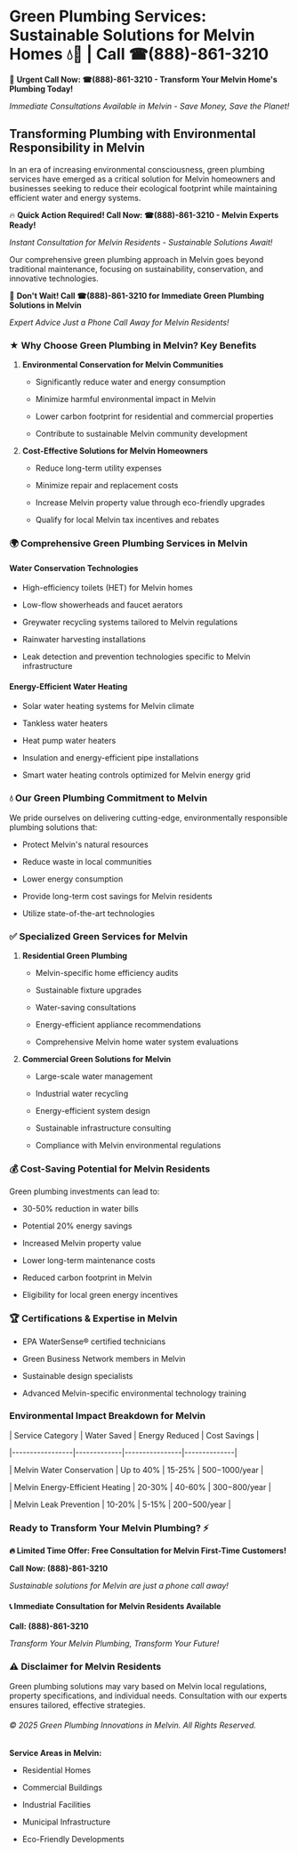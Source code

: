 # Green Plumbing Services: Sustainable Solutions for Melvin Homes 💧🌿 | Call ☎(888)-861-3210

🚨 **Urgent Call Now: ☎(888)-861-3210 - Transform Your Melvin Home's Plumbing Today!**
*Immediate Consultations Available in Melvin - Save Money, Save the Planet!*

## Transforming Plumbing with Environmental Responsibility in Melvin

In an era of increasing environmental consciousness, green plumbing services have emerged as a critical solution for Melvin homeowners and businesses seeking to reduce their ecological footprint while maintaining efficient water and energy systems. 

🔥 **Quick Action Required! Call Now: ☎(888)-861-3210 - Melvin Experts Ready!**
*Instant Consultation for Melvin Residents - Sustainable Solutions Await!*

Our comprehensive green plumbing approach in Melvin goes beyond traditional maintenance, focusing on sustainability, conservation, and innovative technologies.

🚨 **Don't Wait! Call ☎(888)-861-3210 for Immediate Green Plumbing Solutions in Melvin**
*Expert Advice Just a Phone Call Away for Melvin Residents!*

### ★ Why Choose Green Plumbing in Melvin? Key Benefits

1. **Environmental Conservation for Melvin Communities** 
   - Significantly reduce water and energy consumption
   - Minimize harmful environmental impact in Melvin
   - Lower carbon footprint for residential and commercial properties
   - Contribute to sustainable Melvin community development

2. **Cost-Effective Solutions for Melvin Homeowners** 
   - Reduce long-term utility expenses
   - Minimize repair and replacement costs
   - Increase Melvin property value through eco-friendly upgrades
   - Qualify for local Melvin tax incentives and rebates

### 🌍 Comprehensive Green Plumbing Services in Melvin

#### Water Conservation Technologies
- High-efficiency toilets (HET) for Melvin homes
- Low-flow showerheads and faucet aerators
- Greywater recycling systems tailored to Melvin regulations
- Rainwater harvesting installations
- Leak detection and prevention technologies specific to Melvin infrastructure

#### Energy-Efficient Water Heating
- Solar water heating systems for Melvin climate
- Tankless water heaters
- Heat pump water heaters
- Insulation and energy-efficient pipe installations
- Smart water heating controls optimized for Melvin energy grid

### 💧 Our Green Plumbing Commitment to Melvin

We pride ourselves on delivering cutting-edge, environmentally responsible plumbing solutions that:
- Protect Melvin's natural resources
- Reduce waste in local communities
- Lower energy consumption
- Provide long-term cost savings for Melvin residents
- Utilize state-of-the-art technologies

### ✅ Specialized Green Services for Melvin

1. **Residential Green Plumbing**
   - Melvin-specific home efficiency audits
   - Sustainable fixture upgrades
   - Water-saving consultations
   - Energy-efficient appliance recommendations
   - Comprehensive Melvin home water system evaluations

2. **Commercial Green Solutions for Melvin**
   - Large-scale water management
   - Industrial water recycling
   - Energy-efficient system design
   - Sustainable infrastructure consulting
   - Compliance with Melvin environmental regulations

### 💰 Cost-Saving Potential for Melvin Residents

Green plumbing investments can lead to:
- 30-50% reduction in water bills
- Potential 20% energy savings
- Increased Melvin property value
- Lower long-term maintenance costs
- Reduced carbon footprint in Melvin
- Eligibility for local green energy incentives

### 🏆 Certifications & Expertise in Melvin

- EPA WaterSense® certified technicians
- Green Business Network members in Melvin
- Sustainable design specialists
- Advanced Melvin-specific environmental technology training

### Environmental Impact Breakdown for Melvin

| Service Category | Water Saved | Energy Reduced | Cost Savings |
|-----------------|-------------|----------------|--------------|
| Melvin Water Conservation | Up to 40% | 15-25% | $500-$1000/year |
| Melvin Energy-Efficient Heating | 20-30% | 40-60% | $300-$800/year |
| Melvin Leak Prevention | 10-20% | 5-15% | $200-$500/year |

### Ready to Transform Your Melvin Plumbing? ⚡

**🔥 Limited Time Offer: Free Consultation for Melvin First-Time Customers!**

**Call Now: (888)-861-3210**
*Sustainable solutions for Melvin are just a phone call away!*

#### 📞 Immediate Consultation for Melvin Residents Available

**Call: (888)-861-3210**
*Transform Your Melvin Plumbing, Transform Your Future!*

### ⚠️ Disclaimer for Melvin Residents

Green plumbing solutions may vary based on Melvin local regulations, property specifications, and individual needs. Consultation with our experts ensures tailored, effective strategies.

###### © 2025 Green Plumbing Innovations in Melvin. All Rights Reserved.

**Service Areas in Melvin:** 
- Residential Homes
- Commercial Buildings
- Industrial Facilities
- Municipal Infrastructure
- Eco-Friendly Developments